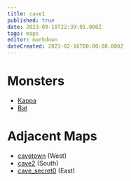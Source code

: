 ```yaml
---
title: cave1
published: true
date: 2023-09-10T22:39:01.000Z
tags: maps
editor: markdown
dateCreated: 2023-02-16T00:00:00.000Z
---
```



# Monsters
 * [Kappa](/monsters/kappa)
 * [Bat](/monsters/bat)

# Adjacent Maps
 * [cavetown](/maps/cavetown) (West)
 * [cave2](/maps/cave2) (South)
 * [cave_secret0](/maps/cave_secret0) (East)

